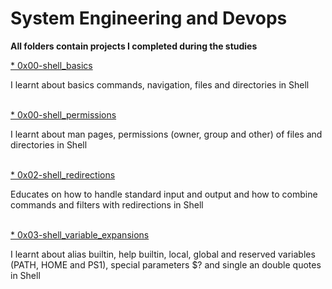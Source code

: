 <h1>System Engineering and Devops</h1>
<p><strong>All folders contain projects I completed during the studies</strong> </p>
<a href="https://github.com/NhloniNkwinika/alx-system_engineering-devops/tree/master/0x00-shell_basics">* 0x00-shell_basics</a>
<p>I learnt about basics commands, navigation, files and directories in Shell</p>
<br>
<a href="https://github.com/NhloniNkwinika/alx-system_engineering-devops/tree/master/0x01-shell_permissions">* 0x00-shell_permissions</a>
<p>I learnt about man pages, permissions (owner, group and other) of files and directories in Shell</p>
<br>
<a href="https://github.com/NhloniNkwinika/alx-system_engineering-devops/tree/master/0x02-shell_redirections">* 0x02-shell_redirections </a>
<p>Educates on how to handle standard input and output and how to combine commands and filters with redirections in Shell</p>
<br>
<a href="https://github.com/NhloniNkwinika/alx-system_engineering-devops/tree/master/0x03-shell_variables_expansions">
* 0x03-shell_variable_expansions</a>
<p>I learnt about alias builtin, help builtin, local, global and reserved variables (PATH, HOME and PS1), special parameters $? and single an double quotes in Shell</p>
